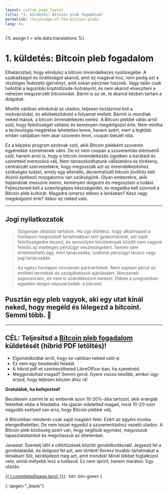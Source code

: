 ```yaml
---
layout: custom_page_layout
title: "1. küldetés: Bitcoin pleb fogadalom"
permalink: /hu/pledge-of-the-bitcoin-pleb/
lang: hu
---
```


{% assign t = site.data.translations %}

# 1. küldetés: Bitcoin pleb fogadalom

Elhatároztad, hogy elindulsz a bitcoin önrendelkezés nyúlüregébe. A szabadságot és önállóságot akarod, amit ez magával hoz, nem pedig azt a részleges fedezetű ígérvényt, amit sokan pénznek hisznek. Vagy talán csak hallottál a legutóbbi kriptotőzsde-botrányról, és nem akarod elveszíteni a nehezen megszerzett bitcoinodat. Bármi is az ok, te akarod kézben tartani a dolgokat.

Mielőtt valóban elindulnál az utadon, teljesen tisztáznod kell a motivációidat, és elköteleződnöd a folyamat mellett. Bármit is mondtak neked mások, a bitcoin önrendelkezés nehéz. A Bitcoin plebbé válás arról szól, hogy felelősséget vállalsz és keményen megdolgozol érte. Nem mintha a technológia megértése lehetetlen lenne, hanem azért, mert a legtöbb ember valójában nem akar szuverén lenni, csupán beszél róla.

Ez a képzési program azoknak szól, akik Bitcoin plebként szuverén egyénekké szeretnének válni. De ez nem csupán a szuverentiás eléréséről szól, hanem arról is, hogy a bitcoin önrendelkezés ügyében a barátaid és szeretteid mentorává válj. Nem támaszkodhatunk vállalatokra és törékeny, centralizált szervezetekre, hogy megosszák azt az önrendelkezéshez szükséges tudást, amely egy ellenálló, decentralizált bitcoin jövőhöz kell. Alulról építkező mozgalomra van szükségünk. Olyan emberekre, akik hajlandóak messzire menni, keményen dolgozni és megosztani a tudást. Fejlesztened kell a számítógépes készségeidet, és magadba kell szívnod a Bitcoin pleb kultúrát. Magadra ismersz ebben a leírásban? Kész vagy megdolgozni érte? Akkor ez neked való.

---

## Jogi nyilatkozatok
> Szigorúan oktatási tartalom. Ha úgy döntesz, hogy alkalmazod a honlapon megosztott tartalmakban leírt gyakorlatokat, azt saját felelősségedre teszed, és semmilyen körülmények között nem vagyok felelős az esetleges pénzügyi veszteségekért. Semmi sem értelmezhető úgy, mint tanácsadás, szakmai pénzügyi tanács vagy jogi tanácsadás.

> Az egész honlapon nincsenek partnerlinkek. Nem kaptam pénzt az említett termékek és szolgáltatások ajánlásáért. Nincsenek szponzoraim, és nem is szándékozom keresni. Ebben a programban egyetlen dolgot népszerűsítek: a bitcoint.

## Pusztán egy pleb vagyok, aki egy utat kínál neked, hogy megéld és lélegezd a bitcoint. Semmi több. 🤙

---

## CÉL: Teljesítsd a [Bitcoin pleb fogadalom] küldetését (hibrid PDF letöltés)!
* Elgondolkodtat arról, hogy ez valóban neked való-e.
* Ez nem egy beadandó feladat.
* A hibrid pdf-et szerkesztheted LibreOffice-ban, ha szeretnéd.
* Meggondoltad magad? Semmi gond. Gyere vissza később, amikor úgy érzed, hogy teljesen készen állsz rá!

**Gratulálok, ha befejezted!**

Becslésem szerint te az emberek azon 10-20%-ába tartozol, akik energiát fektettek ebbe a feladatba. Ha igazán odatetted magad, most 10-20-szor nagyobb esélyed van arra, hogy Bitcoin plebbé válj.

A Bitcoinban mindenki csak saját magáért felel. Ezért az egyéni munka elengedhetetlen. De nem leszel egyedül a szuverenitáshoz vezető utadon. A Bitcoin pleb közösség azért van, hogy segítsük egymást, megosszuk tapasztalatainkat és megvitassuk az ötleteinket.

Javaslat: Szentelj időt a célkitűzések közötti gondolkodásnak! Jegyezd fel a gondolataidat, és dolgozd fel azt, ami történt! Keress további tartalmakat a témában! Sőt, kérdőjelezd meg azt, amit mondok! Minél többet foglalkozol vele, annál mélyebb lesz a tudásod. Ez nem sprint, hanem maraton. Egy utazás.

[{{ t.completed[page.lang] }}](/hu/get-on-board/){: .btn .btn-green }

[Bitcoin pleb fogadalom]: /assets/pdf/pledge_of_the_bitcoin_pleb_hu.pdf
{: target="_blank"}